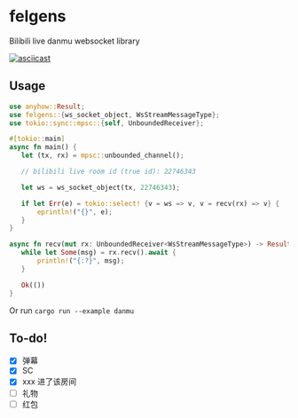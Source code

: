 # felgens
Bilibili live danmu websocket library

[![asciicast](https://asciinema.org/a/alyoM0UNpvotlLCInHsu3yMmR.png)](https://asciinema.org/a/alyoM0UNpvotlLCInHsu3yMmR)


## Usage

```rust
use anyhow::Result;
use felgens::{ws_socket_object, WsStreamMessageType};
use tokio::sync::mpsc::{self, UnboundedReceiver};

#[tokio::main]
async fn main() {
   let (tx, rx) = mpsc::unbounded_channel();

   // bilibili live room id (true id): 22746343

   let ws = ws_socket_object(tx, 22746343);

   if let Err(e) = tokio::select! {v = ws => v, v = recv(rx) => v} {
       eprintln!("{}", e);
   }
}

async fn recv(mut rx: UnboundedReceiver<WsStreamMessageType>) -> Result<()> {
   while let Some(msg) = rx.recv().await {
       println!("{:?}", msg);
   }

   Ok(())
}
```
Or run `cargo run --example danmu`

## To-do!

- [x] 弹幕
- [x] SC
- [x] xxx 进了该房间
- [ ] 礼物
- [ ] 红包
